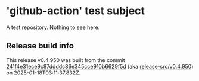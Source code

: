 # 'github-action' test subject

A test repository. Nothing to see here.


## Release build info

This release v0.4.950 was built from the commit [241f4e31ece9c87ddddc86e345cce910b6629f5d](https://github.com/kattecon/gh-release-test-ga/tree/241f4e31ece9c87ddddc86e345cce910b6629f5d) (aka [release-src/v0.4.950](https://github.com/kattecon/gh-release-test-ga/tree/release-src/v0.4.950)) on 2025-01-18T03:11:37.832Z.
        
